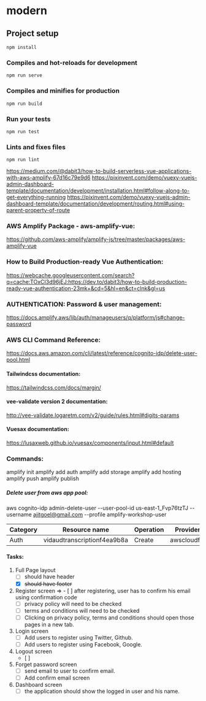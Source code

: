 # modern

## Project setup
```
npm install
```

### Compiles and hot-reloads for development
```
npm run serve
```

### Compiles and minifies for production
```
npm run build
```

### Run your tests
```
npm run test
```

### Lints and fixes files
```
npm run lint
```
https://medium.com/@dabit3/how-to-build-serverless-vue-applications-with-aws-amplify-67d16c79e9d6
https://pixinvent.com/demo/vuexy-vuejs-admin-dashboard-template/documentation/development/installation.html#follow-along-to-get-everything-running
https://pixinvent.com/demo/vuexy-vuejs-admin-dashboard-template/documentation/development/routing.html#using-parent-property-of-route
### AWS Amplify Package - aws-amplify-vue: 
https://github.com/aws-amplify/amplify-js/tree/master/packages/aws-amplify-vue
### How to Build Production-ready Vue Authentication: 
https://webcache.googleusercontent.com/search?q=cache:TOxCI3d96jEJ:https://dev.to/dabit3/how-to-build-production-ready-vue-authentication-23mk+&cd=5&hl=en&ct=clnk&gl=us

### AUTHENTICATION: Password & user management: 
https://docs.amplify.aws/lib/auth/manageusers/q/platform/js#change-password
### AWS CLI Command Reference: 
https://docs.aws.amazon.com/cli/latest/reference/cognito-idp/delete-user-pool.html

#### Tailwindcss documentation:
https://tailwindcss.com/docs/margin/
#### vee-validate version 2 documentation:
http://vee-validate.logaretm.com/v2/guide/rules.html#digits-params
#### Vuesax documentation:
https://lusaxweb.github.io/vuesax/components/input.html#default

### Commands:
amplify init
amplify add auth
amplify add storage
amplify add hosting
amplify push
amplify publish

##### Delete user from aws app pool:
aws cognito-idp admin-delete-user --user-pool-id us-east-1_Fvp76tzTJ --username ajitgoel@gmail.com --profile amplify-workshop-user

| Category | Resource name               | Operation | Provider plugin   |
| -------- | --------------------------- | --------- | ----------------- |
| Auth     | vidaudtranscriptionf4ea9b8a | Create    | awscloudformation |

#### Tasks:

1. 	Full Page layout
	- [ ] should have header
    - [x] ~~should have footer~~
2. Register screen
    => - [ ] after registering, user has to confirm his email using confirmation code
    - [ ] privacy policy will need to be checked
    - [ ] terms and conditions will need to be checked
    - [ ] Clicking on privacy policy, terms and conditions should open those pages in a new tab. 
3. Login screen
	- [ ] Add users to register using Twitter, Github.
    - [ ] Add users to register using Facebook, Google.
4. Logout screen
	- [ ] 
5. Forget password screen
    - [ ] send email to user to confirm email. 
    - [ ] Add confirm email screen
6. Dashboard screen
    - [ ] the application should show the logged in user and his name.
